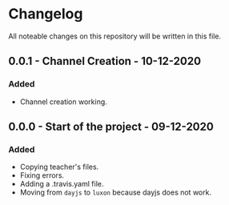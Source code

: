 # Changelog

All noteable changes on this repository will be written in this file.

## 0.0.1 - Channel Creation - 10-12-2020

### Added

- Channel creation working.

## 0.0.0 - Start of the project - 09-12-2020

### Added

- Copying teacher's files.
- Fixing errors.
- Adding a .travis.yaml file.
- Moving from `dayjs` to `luxon` because dayjs does not work.

